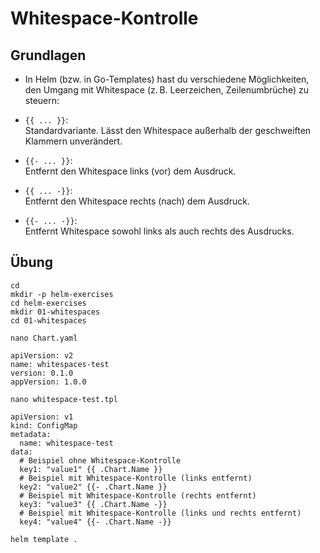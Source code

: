 # Whitespace-Kontrolle

## Grundlagen 

  * In Helm (bzw. in Go-Templates) hast du verschiedene Möglichkeiten, den Umgang mit Whitespace (z. B. Leerzeichen, Zeilenumbrüche) zu steuern:

- `{{ ... }}`:  
  Standardvariante. Lässt den Whitespace außerhalb der geschweiften Klammern unverändert.

- `{{- ... }}`:  
  Entfernt den Whitespace links (vor) dem Ausdruck.  

- `{{ ... -}}`:  
  Entfernt den Whitespace rechts (nach) dem Ausdruck.  

- `{{- ... -}}`:  
  Entfernt Whitespace sowohl links als auch rechts des Ausdrucks.

## Übung

```
cd
mkdir -p helm-exercises
cd helm-exercises
mkdir 01-whitespaces 
cd 01-whitespaces
```

```
nano Chart.yaml
```


```
apiVersion: v2
name: whitespaces-test 
version: 0.1.0
appVersion: 1.0.0
```


```
nano whitespace-test.tpl
```


   ```gotemplate
   apiVersion: v1
   kind: ConfigMap
   metadata:
     name: whitespace-test
   data:
     # Beispiel ohne Whitespace-Kontrolle
     key1: "value1" {{ .Chart.Name }}
     # Beispiel mit Whitespace-Kontrolle (links entfernt)
     key2: "value2" {{- .Chart.Name }}
     # Beispiel mit Whitespace-Kontrolle (rechts entfernt)
     key3: "value3" {{ .Chart.Name -}}
     # Beispiel mit Whitespace-Kontrolle (links und rechts entfernt)
     key4: "value4" {{- .Chart.Name -}}
   ```

```
helm template .
```

